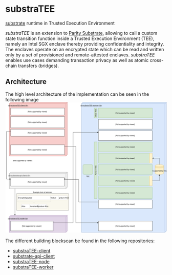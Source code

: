 # substraTEE
[substrate](https://docs.substrate.dev/) runtime in Trusted Execution Environment

*substraTEE* is an extension to [Parity Substrate](https://docs.substrate.dev/), allowing to call a custom state transition function inside a Trusted Execution Environment (TEE), namely an Intel SGX enclave thereby providing confidentiality and integrity. The enclaves operate on an encrypted state which can be read and written only by a set of provisioned and remote-attested enclaves.
*substraTEE* enables use cases demanding transaction privacy as well as atomic cross-chain transfers (bridges).

## Architecture
The high level architecture of the implementation can be seen in the following image
![Diagram](./substraTEE_architecture.svg)

The different building blockscan be found in the following repositories:
* [substraTEE-client](https://github.com/scs/substraTEE-client)
* [substrate-api-client](https://github.com/scs/substrate-api-client)
* [substraTEE-node](https://github.com/scs/substraTEE-node)
* [substraTEE-worker](https://github.com/scs/substraTEE-worker)